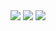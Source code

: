 <img src = "https://raw.githubusercontent.com/TanmayDaga/MyProjects/main/Photos/UnitConverter/Screenshot%202022-01-18%20at%207.09.48%20PM.png"/>
<img src = "https://raw.githubusercontent.com/TanmayDaga/MyProjects/main/Photos/UnitConverter/Screenshot%202022-01-18%20at%207.10.02%20PM.png"/>
<img src = "https://raw.githubusercontent.com/TanmayDaga/MyProjects/main/Photos/UnitConverter/Screenshot%202022-01-18%20at%207.10.25%20PM.png"/>